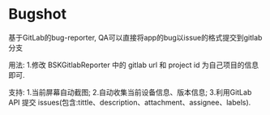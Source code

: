 # Bugshot

基于GitLab的bug-reporter, QA可以直接将app的bug以issue的格式提交到gitlab分支

用法:
1.修改 BSKGitlabReporter 中的 gitlab url 和 project id 为自己项目的信息即可.

支持:
1.当前屏幕自动截图;
2.自动收集当前设备信息、版本信息;
3.利用GitLab API 提交 issues(包含:tittle、description、attachment、assignee、labels).
